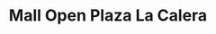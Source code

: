 ---
title: "Mall Open Plaza La Calera"
url: /la-calera/mall-open-plaza-la-calera/
shop: Einkaufszentrum
---